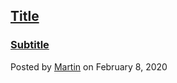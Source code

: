 ##  [Title](/blog/test-post)
### [Subtitle](/blog/test-post)
Posted by [Martin](mailto:david@fluster.io) on February 8, 2020